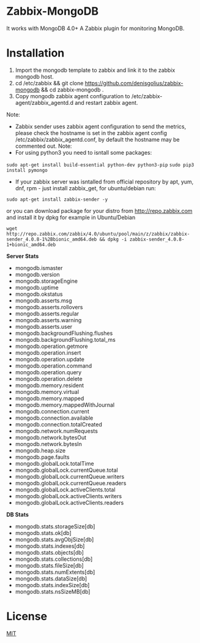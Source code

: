 # Zabbix-MongoDB 
It works with MongoDB 4.0+
A Zabbix plugin for monitoring MongoDB.

# Installation
1. Import the mongodb template to zabbix and link it to the zabbix mongodb host.
2. cd /etc/zabbix && git clone https://github.com/denisgolius/zabbix-mongodb && cd zabbix-mongodb .
3. Copy mongodb zabbix agent configuration to /etc/zabbix-agent/zabbix_agentd.d and restart zabbix agent.

Note:
- Zabbix sender uses zabbix agent configuration to send the metrics, please check the hostname is set in the zabbix agent config /etc/zabbix/zabbix_agentd.conf, by default the hostname may be commented out.
Note:
- For using python3 you need to isntall some packages:

```sudo apt-get install build-essential python-dev python3-pip```
```sudo pip3 install pymongo```

- If your zabbix server was isntalled from official repository by apt, yum, dnf, rpm - just install zabbix_get, for ubuntu/debian run:

```sudo apt-get install zabbix-sender -y ```

or you can download package for your distro from http://repo.zabbix.com and install it by dpkg
for example in Ubuntu/Debian

```wget http://repo.zabbix.com/zabbix/4.0/ubuntu/pool/main/z/zabbix/zabbix-sender_4.0.8-1%2Bbionic_amd64.deb && dpkg -i zabbix-sender_4.0.8-1+bionic_amd64.deb ```

**Server Stats**
- mongodb.ismaster
- mongodb.version
- mongodb.storageEngine
- mongodb.uptime
- mongodb.okstatus
- mongodb.asserts.msg
- mongodb.asserts.rollovers
- mongodb.asserts.regular
- mongodb.asserts.warning
- mongodb.asserts.user
- mongodb.backgroundFlushing.flushes
- mongodb.backgroundFlushing.total_ms
- mongodb.operation.getmore
- mongodb.operation.insert
- mongodb.operation.update
- mongodb.operation.command
- mongodb.operation.query
- mongodb.operation.delete
- mongodb.memory.resident
- mongodb.memory.virtual
- mongodb.memory.mapped
- mongodb.memory.mappedWithJournal
- mongodb.connection.current
- mongodb.connection.available
- mongodb.connection.totalCreated
- mongodb.network.numRequests
- mongodb.network.bytesOut
- mongodb.network.bytesIn
- mongodb.heap.size
- mongodb.page.faults
- mongodb.globalLock.totalTime
- mongodb.globalLock.currentQueue.total
- mongodb.globalLock.currentQueue.writers
- mongodb.globalLock.currentQueue.readers
- mongodb.globalLock.activeClients.total
- mongodb.globalLock.activeClients.writers
- mongodb.globalLock.activeClients.readers

**DB Stats**
- mongodb.stats.storageSize[db]
- mongodb.stats.ok[db]
- mongodb.stats.avgObjSize[db]
- mongodb.stats.indexes[db]
- mongodb.stats.objects[db]
- mongodb.stats.collections[db]
- mongodb.stats.fileSize[db]
- mongodb.stats.numExtents[db]
- mongodb.stats.dataSize[db]
- mongodb.stats.indexSize[db]
- mongodb.stats.nsSizeMB[db]

# License
[MIT](/LICENSE.md)
